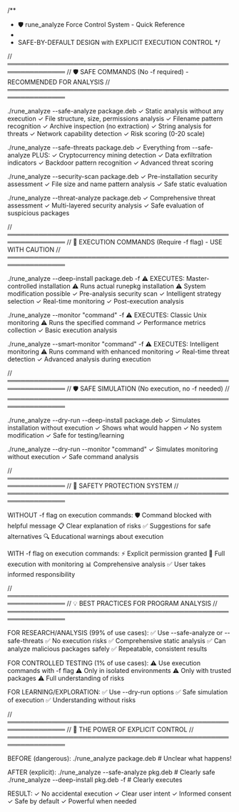 /**
 * 🛡️ rune_analyze Force Control System - Quick Reference
 * 
 * SAFE-BY-DEFAULT DESIGN with EXPLICIT EXECUTION CONTROL
 */

// ═══════════════════════════════════════════════════════════════
// 🛡️ SAFE COMMANDS (No -f required) - RECOMMENDED FOR ANALYSIS
// ═══════════════════════════════════════════════════════════════

./rune_analyze --safe-analyze package.deb
    ✓ Static analysis without any execution
    ✓ File structure, size, permissions analysis
    ✓ Filename pattern recognition
    ✓ Archive inspection (no extraction)
    ✓ String analysis for threats
    ✓ Network capability detection
    ✓ Risk scoring (0-20 scale)

./rune_analyze --safe-threats package.deb
    ✓ Everything from --safe-analyze PLUS:
    ✓ Cryptocurrency mining detection
    ✓ Data exfiltration indicators
    ✓ Backdoor pattern recognition
    ✓ Advanced threat scoring

./rune_analyze --security-scan package.deb
    ✓ Pre-installation security assessment
    ✓ File size and name pattern analysis
    ✓ Safe static evaluation

./rune_analyze --threat-analyze package.deb
    ✓ Comprehensive threat assessment
    ✓ Multi-layered security analysis
    ✓ Safe evaluation of suspicious packages

// ═══════════════════════════════════════════════════════════════
// 🚨 EXECUTION COMMANDS (Require -f flag) - USE WITH CAUTION
// ═══════════════════════════════════════════════════════════════

./rune_analyze --deep-install package.deb -f
    ⚠️  EXECUTES: Master-controlled installation
    ⚠️  Runs actual runepkg installation
    ⚠️  System modification possible
    ✓ Pre-analysis security scan
    ✓ Intelligent strategy selection
    ✓ Real-time monitoring
    ✓ Post-execution analysis

./rune_analyze --monitor "command" -f
    ⚠️  EXECUTES: Classic Unix monitoring
    ⚠️  Runs the specified command
    ✓ Performance metrics collection
    ✓ Basic execution analysis

./rune_analyze --smart-monitor "command" -f
    ⚠️  EXECUTES: Intelligent monitoring
    ⚠️  Runs command with enhanced monitoring
    ✓ Real-time threat detection
    ✓ Advanced analysis during execution

// ═══════════════════════════════════════════════════════════════
// 🛡️ SAFE SIMULATION (No execution, no -f needed)
// ═══════════════════════════════════════════════════════════════

./rune_analyze --dry-run --deep-install package.deb
    ✓ Simulates installation without execution
    ✓ Shows what would happen
    ✓ No system modification
    ✓ Safe for testing/learning

./rune_analyze --dry-run --monitor "command"
    ✓ Simulates monitoring without execution
    ✓ Safe command analysis

// ═══════════════════════════════════════════════════════════════
// 🚨 SAFETY PROTECTION SYSTEM
// ═══════════════════════════════════════════════════════════════

WITHOUT -f flag on execution commands:
    🛡️ Command blocked with helpful message
    📋 Clear explanation of risks
    ✅ Suggestions for safe alternatives
    🔍 Educational warnings about execution

WITH -f flag on execution commands:
    ⚡ Explicit permission granted
    🚨 Full execution with monitoring
    📊 Comprehensive analysis
    ✅ User takes informed responsibility

// ═══════════════════════════════════════════════════════════════
// 💡 BEST PRACTICES FOR PROGRAM ANALYSIS
// ═══════════════════════════════════════════════════════════════

FOR RESEARCH/ANALYSIS (99% of use cases):
    ✅ Use --safe-analyze or --safe-threats
    ✅ No execution risks
    ✅ Comprehensive static analysis
    ✅ Can analyze malicious packages safely
    ✅ Repeatable, consistent results

FOR CONTROLLED TESTING (1% of use cases):
    ⚠️  Use execution commands with -f flag
    ⚠️  Only in isolated environments
    ⚠️  Only with trusted packages
    ⚠️  Full understanding of risks

FOR LEARNING/EXPLORATION:
    ✅ Use --dry-run options
    ✅ Safe simulation of execution
    ✅ Understanding without risks

// ═══════════════════════════════════════════════════════════════
// 🎯 THE POWER OF EXPLICIT CONTROL
// ═══════════════════════════════════════════════════════════════

BEFORE (dangerous):
    ./rune_analyze package.deb           # Unclear what happens!

AFTER (explicit):
    ./rune_analyze --safe-analyze pkg.deb    # Clearly safe
    ./rune_analyze --deep-install pkg.deb -f # Clearly executes

RESULT:
    ✓ No accidental execution
    ✓ Clear user intent
    ✓ Informed consent
    ✓ Safe by default
    ✓ Powerful when needed

